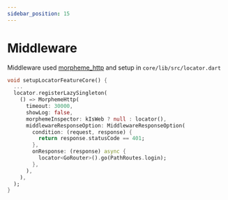 ```yaml
---
sidebar_position: 15
---
```


# Middleware

Middleware used [morpheme_http](https://pub.dev/packages/morpheme_http) and setup in `core/lib/src/locator.dart`

```dart title="core/lib/src/locator.dart"
void setupLocatorFeatureCore() {
  ...
  locator.registerLazySingleton(
    () => MorphemeHttp(
      timeout: 30000,
      showLog: false,
      morphemeInspector: kIsWeb ? null : locator(),
      middlewareResponseOption: MiddlewareResponseOption(
        condition: (request, response) {
          return response.statusCode == 401;
        },
        onResponse: (response) async {
          locator<GoRouter>().go(PathRoutes.login);
        },
      ),
    ),
  );
}
```
